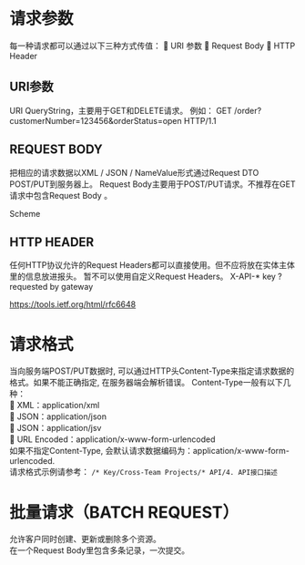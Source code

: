 # 请求参数
每一种请求都可以通过以下三种方式传值：
	URI 参数
	Request Body
	HTTP Header
## URI参数
URI QueryString，主要用于GET和DELETE请求。
例如： GET /order?customerNumber=123456&orderStatus=open HTTP/1.1
## REQUEST BODY
把相应的请求数据以XML / JSON / NameValue形式通过Request DTO POST/PUT到服务器上。
Request Body主要用于POST/PUT请求。不推荐在GET请求中包含Request Body 。

Scheme
## HTTP HEADER
任何HTTP协议允许的Request Headers都可以直接使用。但不应将放在实体主体里的信息放进报头。
暂不可以使用自定义Request Headers。
X-API-* key ? requested by gateway


https://tools.ietf.org/html/rfc6648

# 请求格式
当向服务端POST/PUT数据时, 可以通过HTTP头Content-Type来指定请求数据的格式。如果不能正确指定, 在服务器端会解析错误。
Content-Type一般有以下几种：  
	XML：application/xml  
	JSON：application/json  
	JSON：application/jsv  
	URL Encoded：application/x-www-form-urlencoded  
如果不指定Content-Type, 会默认请求数据编码为：application/x-www-form-urlencoded.  
请求格式示例请参考： `/* Key/Cross-Team Projects/* API/4. API接口描述`  

#	批量请求（BATCH REQUEST）
允许客户同时创建、更新或删除多个资源。  
在一个Request Body里包含多条记录，一次提交。
